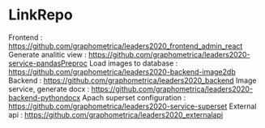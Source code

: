 # LinkRepo
Frontend : https://github.com/graphometrica/leaders2020_frontend_admin_react
Generate analitic view : https://github.com/graphometrica/leaders2020-service-pandasPreproc
Load images to database : https://github.com/graphometrica/leaders2020-backend-image2db
Backend : https://github.com/graphometrica/leaders2020_backend
Image service, generate docx : https://github.com/graphometrica/leaders2020-backend-pythondocx
Apach superset configuration : https://github.com/graphometrica/leaders2020-service-superset
External api : https://github.com/graphometrica/leaders2020_externalapi
